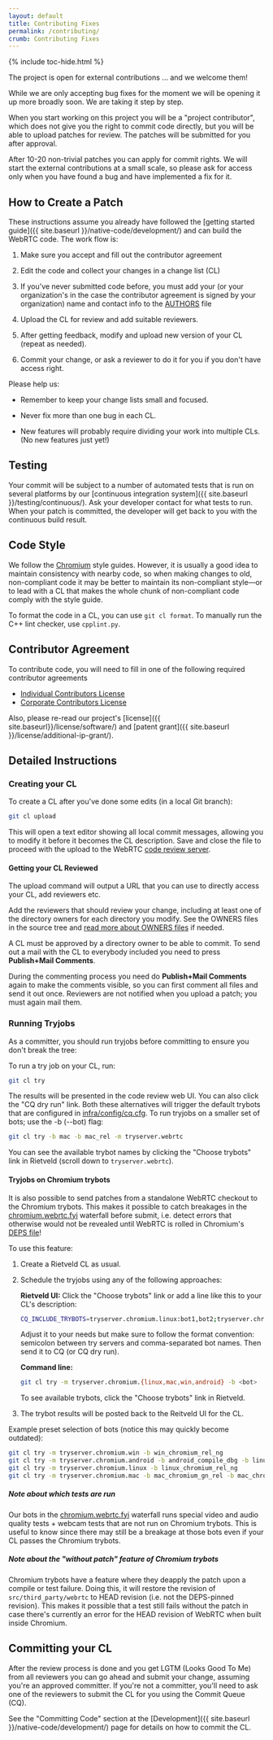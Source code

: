 ```yaml
---
layout: default
title: Contributing Fixes
permalink: /contributing/
crumb: Contributing Fixes
---
```



{% include toc-hide.html %}


The project is open for external contributions ... and we welcome them!

While we are only accepting bug fixes for the moment we will be opening it up
more broadly soon. We are taking it step by step.

When you start working on this project you will be a "project contributor",
which does not give you the right to commit code directly, but you will be
able to upload patches for review. The patches will be submitted for you after
approval.

After 10-20 non-trivial patches you can apply for commit rights. We will start
the external contributions at a small scale, so please ask for access only
when you have found a bug and have implemented a fix for it.


## How to Create a Patch

These instructions assume you already have followed the [getting started guide]({{ site.baseurl }}/native-code/development/) and can build the WebRTC code. The work flow is:

  1. Make sure you accept and fill out the contributor agreement

  2. Edit the code and collect your changes in a change list (CL)

  3. If you've never submitted code before, you must add your (or your
     organization's in the case the contributor agreement is signed by your
     organization) name and contact info to the [AUTHORS][9] file

  4. Upload the CL for review and add suitable reviewers.

  5. After getting feedback, modify and upload new version of your CL (repeat
     as needed).

  6. Commit your change, or ask a reviewer to do it for you if you don't have
     access right.

[9]: https://chromium.googlesource.com/external/webrtc/+/master/AUTHORS

Please help us:

  * Remember to keep your change lists small and focused.

  * Never fix more than one bug in each CL.

  * New features will probably require dividing your work into multiple CLs.
    (No new features just yet!)


## Testing

Your commit will be subject to a number of automated tests that is run on
several platforms by our [continuous integration
system]({{ site.baseurl }}/testing/continuous/). Ask your developer contact
for what tests to run. When your patch is committed, the developer will get
back to you with the continuous build result.


## Code Style

We follow the [Chromium][8] style guides. However, it is usually a
good idea to maintain consistency with nearby code, so when making
changes to old, non-compliant code it may be better to maintain its
non-compliant style&mdash;or to lead with a CL that makes the whole
chunk of non-compliant code comply with the style guide.

[8]: http://www.chromium.org/developers/coding-style

To format the code in a CL, you can use `git cl format`.
To manually run the C++ lint checker, use `cpplint.py`.


## Contributor Agreement

To contribute code, you will need to fill in one of the following required
contributor agreements

  * [Individual Contributors License][1]
  * [Corporate Contributors License][2]

[1]: https://cla.developers.google.com/about/google-individual
[2]: https://cla.developers.google.com/about/google-corporate

Also, please re-read our project's
[license]({{ site.baseurl}}/license/software/) and
[patent grant]({{ site.baseurl }}/license/additional-ip-grant/).


## Detailed Instructions


### Creating your CL

To create a CL after you've done some edits (in a local Git branch):

~~~~~ bash
git cl upload
~~~~~

This will open a text editor showing all local commit messages, allowing you
to modify it before it becomes the CL description. Save and close the file to
proceed with the upload to the WebRTC [code review server][3].

[3]: https://codereview.webrtc.org/


#### Getting your CL Reviewed

The upload command will output a URL that you can use to directly access your
CL, add reviewers etc.

Add the reviewers that should review your change, including at least one of
the directory owners for each directory you modify. See the OWNERS files in
the source tree and [read more about OWNERS files][4] if needed.

[4]: http://www.chromium.org/developers/owners-files

A CL must be approved by a directory owner to be able to commit. To send out a
mail with the CL to everybody included you need to press
**Publish+Mail Comments**.

During the commenting process you need do **Publish+Mail Comments** again to
make the comments visible, so you can first comment all files and send it out
once. Reviewers are not notified when you upload a patch; you must again mail
them.


### Running Tryjobs

As a committer, you should run tryjobs before committing to ensure you don't
break the tree:

To run a try job on your CL, run:

~~~~~ bash
git cl try
~~~~~

The results will be presented in the code review web UI. You can also click the
"CQ dry run" link. Both these alternatives will trigger the default trybots that
are configured in [infra/config/cq.cfg][5].
To run tryjobs on a smaller set of bots; use the -b (--bot) flag:

~~~~~ bash
git cl try -b mac -b mac_rel -m tryserver.webrtc
~~~~~
You can see the available trybot names by clicking the "Choose trybots" link in
Rietveld (scroll down to `tryserver.webrtc`).

[5]: https://chromium.googlesource.com/external/webrtc/+/master/infra/config/cq.cfg


#### Tryjobs on Chromium trybots

It is also possible to send patches from a standalone WebRTC checkout to the
Chromium trybots. This makes it possible to catch breakages in the
[chromium.webrtc.fyi][6] waterfall before submit, i.e. detect errors that
otherwise would not be revealed until WebRTC is rolled in Chromium's
[DEPS file][7]!

To use this feature:

  1. Create a Rietveld CL as usual.

  2. Schedule the tryjobs using any of the following approaches:

     **Rietveld UI:**
     Click the "Choose trybots" link or add a line like this to your CL's
     description:

     ~~~~~ bash
     CQ_INCLUDE_TRYBOTS=tryserver.chromium.linux:bot1,bot2;tryserver.chromium.mac:bot3
     ~~~~~

     Adjust it to your needs but make sure to follow the format convention:
     semicolon between try servers and comma-separated bot names.
     Then send it to CQ (or CQ dry run).

     **Command line:**

     ~~~~~ bash
     git cl try -m tryserver.chromium.{linux,mac,win,android} -b <bot>
     ~~~~~

     To see available trybots, click the "Choose trybots" link in Rietveld.

  3. The trybot results will be posted back to the Reitveld UI for the CL.

Example preset selection of bots (notice this may quickly become outdated):

~~~~~ bash
git cl try -m tryserver.chromium.win -b win_chromium_rel_ng
git cl try -m tryserver.chromium.android -b android_compile_dbg -b linux_android_rel_ng
git cl try -m tryserver.chromium.linux -b linux_chromium_rel_ng
git cl try -m tryserver.chromium.mac -b mac_chromium_gn_rel -b mac_chromium_rel_ng -b  ios-device -b ios-simulator-gn
~~~~~

##### Note about which tests are run
Our bots in the [chromium.webrtc.fyi][6] waterfall runs special video and audio
quality tests + webcam tests that are not run on Chromium trybots. This is
useful to know since there may still be a breakage at those bots even if your CL
passes the Chromium trybots.

##### Note about the "without patch" feature of Chromium trybots
Chromium trybots have a feature where they deapply the patch upon a compile or
test failure. Doing this, it will restore the revision of
`src/third_party/webrtc` to HEAD revision (i.e. not the DEPS-pinned revision).
This makes it possible that a test still fails without the patch in case there's
currently an error for the HEAD revision of WebRTC when built inside Chromium.

[6]: https://build.chromium.org/p/chromium.webrtc.fyi/waterfall
[7]: https://code.google.com/p/chromium/codesearch#chromium/src/DEPS

## Committing your CL

After the review process is done and you get LGTM (Looks Good To Me) from all
reviewers you can go ahead and submit your change, assuming you're an approved
committer. If you're not a committer, you'll need to ask one of the reviewers
to submit the CL for you using the Commit Queue (CQ).

See the "Committing Code" section at the
[Development]({{ site.baseurl }}/native-code/development/) page for details on
how to commit the CL.

